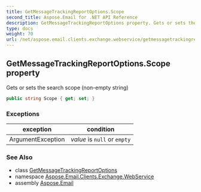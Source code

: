 ```yaml
---
title: GetMessageTrackingReportOptions.Scope
second_title: Aspose.Email for .NET API Reference
description: GetMessageTrackingReportOptions property. Gets or sets the search scope nonempty string
type: docs
weight: 70
url: /net/aspose.email.clients.exchange.webservice/getmessagetrackingreportoptions/scope/
---
```

## GetMessageTrackingReportOptions.Scope property

Gets or sets the search scope (non-empty string)

```csharp
public string Scope { get; set; }
```

### Exceptions

| exception | condition |
| --- | --- |
| ArgumentException | *value* is `null` or `empty` |

### See Also

* class [GetMessageTrackingReportOptions](../)
* namespace [Aspose.Email.Clients.Exchange.WebService](../../getmessagetrackingreportoptions/)
* assembly [Aspose.Email](../../../)


